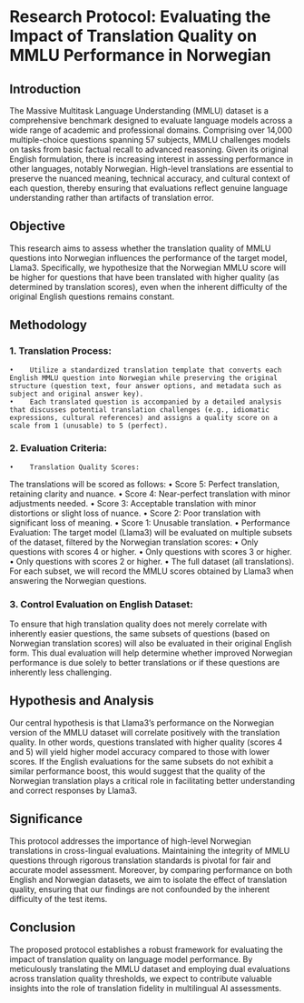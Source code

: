 # Research Protocol: Evaluating the Impact of Translation Quality on MMLU Performance in Norwegian

## Introduction
The Massive Multitask Language Understanding (MMLU) dataset is a comprehensive benchmark designed to evaluate language models across a wide range of academic and professional domains. Comprising over 14,000 multiple-choice questions spanning 57 subjects, MMLU challenges models on tasks from basic factual recall to advanced reasoning. Given its original English formulation, there is increasing interest in assessing performance in other languages, notably Norwegian. High-level translations are essential to preserve the nuanced meaning, technical accuracy, and cultural context of each question, thereby ensuring that evaluations reflect genuine language understanding rather than artifacts of translation error.

## Objective
This research aims to assess whether the translation quality of MMLU questions into Norwegian influences the performance of the target model, Llama3. Specifically, we hypothesize that the Norwegian MMLU score will be higher for questions that have been translated with higher quality (as determined by translation scores), even when the inherent difficulty of the original English questions remains constant.

## Methodology
###    1.    Translation Process:
    •    Utilize a standardized translation template that converts each English MMLU question into Norwegian while preserving the original structure (question text, four answer options, and metadata such as subject and original answer key).
    •    Each translated question is accompanied by a detailed analysis that discusses potential translation challenges (e.g., idiomatic expressions, cultural references) and assigns a quality score on a scale from 1 (unusable) to 5 (perfect).
###    2.    Evaluation Criteria:
    •    Translation Quality Scores:
The translations will be scored as follows:
    •    Score 5: Perfect translation, retaining clarity and nuance.
    •    Score 4: Near-perfect translation with minor adjustments needed.
    •    Score 3: Acceptable translation with minor distortions or slight loss of nuance.
    •    Score 2: Poor translation with significant loss of meaning.
    •    Score 1: Unusable translation.
    •    Performance Evaluation:
The target model (Llama3) will be evaluated on multiple subsets of the dataset, filtered by the Norwegian translation scores:
    •    Only questions with scores 4 or higher.
    •    Only questions with scores 3 or higher.
    •    Only questions with scores 2 or higher.
    •    The full dataset (all translations).
For each subset, we will record the MMLU scores obtained by Llama3 when answering the Norwegian questions.
###    3.    Control Evaluation on English Dataset:
To ensure that high translation quality does not merely correlate with inherently easier questions, the same subsets of questions (based on Norwegian translation scores) will also be evaluated in their original English form. This dual evaluation will help determine whether improved Norwegian performance is due solely to better translations or if these questions are inherently less challenging.

## Hypothesis and Analysis
Our central hypothesis is that Llama3’s performance on the Norwegian version of the MMLU dataset will correlate positively with the translation quality. In other words, questions translated with higher quality (scores 4 and 5) will yield higher model accuracy compared to those with lower scores. If the English evaluations for the same subsets do not exhibit a similar performance boost, this would suggest that the quality of the Norwegian translation plays a critical role in facilitating better understanding and correct responses by Llama3.

## Significance
This protocol addresses the importance of high-level Norwegian translations in cross-lingual evaluations. Maintaining the integrity of MMLU questions through rigorous translation standards is pivotal for fair and accurate model assessment. Moreover, by comparing performance on both English and Norwegian datasets, we aim to isolate the effect of translation quality, ensuring that our findings are not confounded by the inherent difficulty of the test items.

## Conclusion
The proposed protocol establishes a robust framework for evaluating the impact of translation quality on language model performance. By meticulously translating the MMLU dataset and employing dual evaluations across translation quality thresholds, we expect to contribute valuable insights into the role of translation fidelity in multilingual AI assessments.
